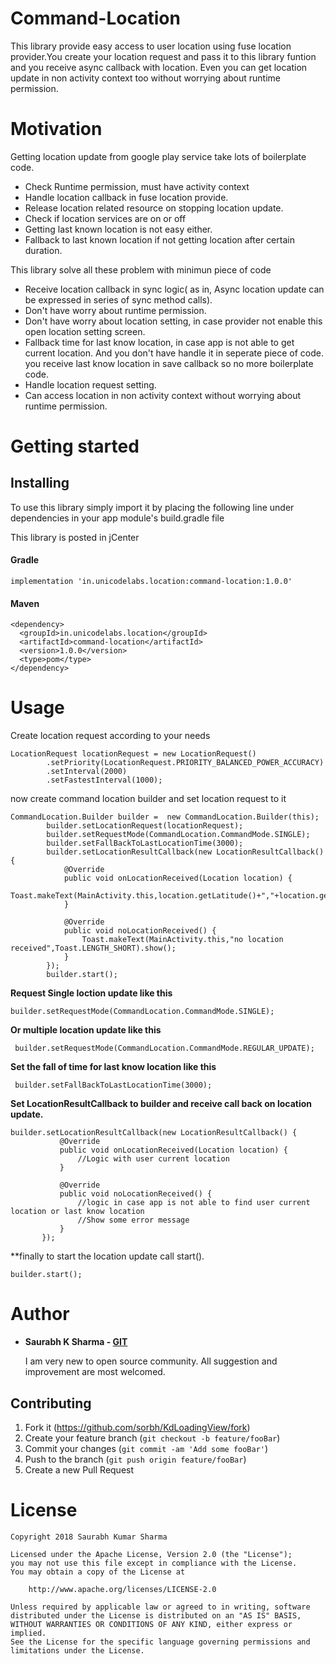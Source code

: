 # Command-Location
This library provide easy access to user location using fuse location provider.You create your location request and pass it to this library funtion and you receive async callback with location. Even you can get location update in non activity context too without worrying about runtime permission.
  
# Motivation

Getting location update from google play service take lots of boilerplate code.

  *  Check Runtime permission, must have activity context
  *  Handle location callback in fuse location provide.
  *  Release location related resource on stopping location update.
  *  Check if location services are on or off
  *  Getting last known location is not easy either.
  *  Fallback to last known location if not getting location after certain duration.

This library solve all these problem with minimun piece of code

  * Receive location callback in sync logic( as in, Async location update can be expressed in series of sync method calls).
  * Don't have worry about runtime permission.
  * Don't have worry about location setting, in case provider not enable this open location setting screen.
  * Fallback time for last know location, in case app is not able to get current location. And you don't have handle it in seperate piece of code. you receive last know location in save callback so no more boilerplate code.
  * Handle location request setting.
  * Can access location in non activity context without worrying about runtime permission.
  

# Getting started

## Installing 
To use this library simply import it by placing the following line under dependencies in your app module's build.gradle file

This library is posted in jCenter

#### Gradle
```
implementation 'in.unicodelabs.location:command-location:1.0.0'
```

#### Maven
```
<dependency>
  <groupId>in.unicodelabs.location</groupId>
  <artifactId>command-location</artifactId>
  <version>1.0.0</version>
  <type>pom</type>
</dependency>
```

# Usage

Create location request according to your needs

```
LocationRequest locationRequest = new LocationRequest()
        .setPriority(LocationRequest.PRIORITY_BALANCED_POWER_ACCURACY)
        .setInterval(2000)
        .setFastestInterval(1000);
```

now create command location builder and set location request to it

```
CommandLocation.Builder builder =  new CommandLocation.Builder(this);
        builder.setLocationRequest(locationRequest);
        builder.setRequestMode(CommandLocation.CommandMode.SINGLE);
        builder.setFallBackToLastLocationTime(3000);
        builder.setLocationResultCallback(new LocationResultCallback() {
            @Override
            public void onLocationReceived(Location location) {
                Toast.makeText(MainActivity.this,location.getLatitude()+","+location.getLongitude(),Toast.LENGTH_SHORT).show();
            }

            @Override
            public void noLocationReceived() {
                Toast.makeText(MainActivity.this,"no location received",Toast.LENGTH_SHORT).show();
            }
        });
        builder.start();
```

**Request Single loction update like this**
```text
builder.setRequestMode(CommandLocation.CommandMode.SINGLE);
```

**Or multiple location update like this**
```text
 builder.setRequestMode(CommandLocation.CommandMode.REGULAR_UPDATE);
```

**Set the fall of time for last know location like this**
```text
 builder.setFallBackToLastLocationTime(3000);
```

**Set LocationResultCallback to builder and receive call back on location update.**
 ```text
 builder.setLocationResultCallback(new LocationResultCallback() {
            @Override
            public void onLocationReceived(Location location) {
                //Logic with user current location
            }

            @Override
            public void noLocationReceived() {
                //logic in case app is not able to find user current location or last know location
                //Show some error message
            }
        });
```

**finally to start the location update call start().
```text
builder.start();
```

# Author
  * **Saurabh K Sharma - [GIT](https://github.com/Sorbh)**
  
      I am very new to open source community. All suggestion and improvement are most welcomed. 
  
 
## Contributing

1. Fork it (<https://github.com/sorbh/KdLoadingView/fork>)
2. Create your feature branch (`git checkout -b feature/fooBar`)
3. Commit your changes (`git commit -am 'Add some fooBar'`)
4. Push to the branch (`git push origin feature/fooBar`)
5. Create a new Pull Request


# License

```
Copyright 2018 Saurabh Kumar Sharma

Licensed under the Apache License, Version 2.0 (the "License");
you may not use this file except in compliance with the License.
You may obtain a copy of the License at

    http://www.apache.org/licenses/LICENSE-2.0

Unless required by applicable law or agreed to in writing, software
distributed under the License is distributed on an "AS IS" BASIS,
WITHOUT WARRANTIES OR CONDITIONS OF ANY KIND, either express or implied.
See the License for the specific language governing permissions and
limitations under the License.
```
